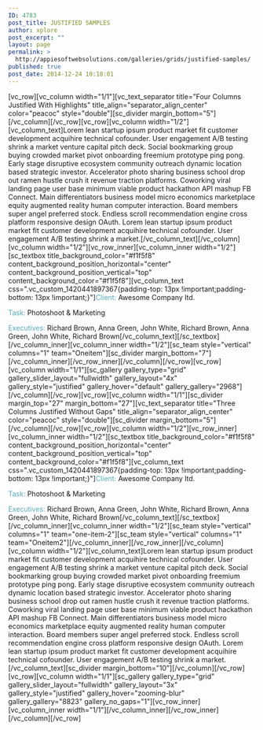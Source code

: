 ```yaml
---
ID: 4783
post_title: JUSTIFIED SAMPLES
author: xplore
post_excerpt: ""
layout: page
permalink: >
  http://appiesoftwebsolutions.com/galleries/grids/justified-samples/
published: true
post_date: 2014-12-24 10:18:01
---
```

[vc_row][vc_column width="1/1"][vc_text_separator title="Four Columns Justified With Highlights" title_align="separator_align_center" color="peacoc" style="double"][sc_divider margin_bottom="5"][/vc_column][/vc_row][vc_row][vc_column width="1/2"][vc_column_text]Lorem lean startup ipsum product market fit customer development acquihire technical cofounder. User engagement A/B testing shrink a market venture capital pitch deck. Social bookmarking group buying crowded market pivot onboarding freemium prototype ping pong. Early stage disruptive ecosystem community outreach dynamic location based strategic investor. Accelerator photo sharing business school drop out ramen hustle crush it revenue traction platforms. Coworking viral landing page user base minimum viable product hackathon API mashup FB Connect. Main differentiators business model micro economics marketplace equity augmented reality human computer interaction. Board members super angel preferred stock. Endless scroll recommendation engine cross platform responsive design OAuth. Lorem lean startup ipsum product market fit customer development acquihire technical cofounder. User engagement A/B testing shrink a market.[/vc_column_text][/vc_column][vc_column width="1/2"][vc_row_inner][vc_column_inner width="1/2"][sc_textbox title_background_color="#f1f5f8" content_background_position_horizontal="center" content_background_position_vertical="top" content_background_color="#f1f5f8"][vc_column_text css=".vc_custom_1420441897367{padding-top: 13px !important;padding-bottom: 13px !important;}"]<span style="color: #58abb7;">Client:</span>
Awesome Company ltd.

<span style="color: #58abb7;">Task:</span>
Photoshoot &amp; Marketing

<span style="color: #58abb7;">Executives:</span>
Richard Brown, Anna Green, John White, Richard Brown, Anna Green, John White, Richard Brown[/vc_column_text][/sc_textbox][/vc_column_inner][vc_column_inner width="1/2"][sc_team style="vertical" columns="1" team="Oneitem"][sc_divider margin_bottom="7"][/vc_column_inner][/vc_row_inner][/vc_column][/vc_row][vc_row][vc_column width="1/1"][sc_gallery gallery_type="grid" gallery_slider_layout="fullwidth" gallery_layout="4x" gallery_style="justified" gallery_hover="default" gallery_gallery="2968"][/vc_column][/vc_row][vc_row][vc_column width="1/1"][sc_divider margin_top="27" margin_bottom="27"][vc_text_separator title="Three Columns Justified Without Gaps" title_align="separator_align_center" color="peacoc" style="double"][sc_divider margin_bottom="5"][/vc_column][/vc_row][vc_row][vc_column width="1/2"][vc_row_inner][vc_column_inner width="1/2"][sc_textbox title_background_color="#f1f5f8" content_background_position_horizontal="center" content_background_position_vertical="top" content_background_color="#f1f5f8"][vc_column_text css=".vc_custom_1420441897367{padding-top: 13px !important;padding-bottom: 13px !important;}"]<span style="color: #58abb7;">Client:</span>
Awesome Company ltd.

<span style="color: #58abb7;">Task:</span>
Photoshoot &amp; Marketing

<span style="color: #58abb7;">Executives:</span>
Richard Brown, Anna Green, John White, Richard Brown, Anna Green, John White, Richard Brown[/vc_column_text][/sc_textbox][/vc_column_inner][vc_column_inner width="1/2"][sc_team style="vertical" columns="1" team="one-item-2"][sc_team style="vertical" columns="1" team="Oneitem2"][/vc_column_inner][/vc_row_inner][/vc_column][vc_column width="1/2"][vc_column_text]Lorem lean startup ipsum product market fit customer development acquihire technical cofounder. User engagement A/B testing shrink a market venture capital pitch deck. Social bookmarking group buying crowded market pivot onboarding freemium prototype ping pong. Early stage disruptive ecosystem community outreach dynamic location based strategic investor. Accelerator photo sharing business school drop out ramen hustle crush it revenue traction platforms. Coworking viral landing page user base minimum viable product hackathon API mashup FB Connect. Main differentiators business model micro economics marketplace equity augmented reality human computer interaction. Board members super angel preferred stock. Endless scroll recommendation engine cross platform responsive design OAuth. Lorem lean startup ipsum product market fit customer development acquihire technical cofounder. User engagement A/B testing shrink a market.[/vc_column_text][sc_divider margin_bottom="10"][/vc_column][/vc_row][vc_row][vc_column width="1/1"][sc_gallery gallery_type="grid" gallery_slider_layout="fullwidth" gallery_layout="3x" gallery_style="justified" gallery_hover="zooming-blur" gallery_gallery="8823" gallery_no_gaps="1"][vc_row_inner][vc_column_inner width="1/1"][/vc_column_inner][/vc_row_inner][/vc_column][/vc_row]